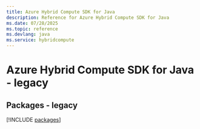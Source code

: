 ```yaml
---
title: Azure Hybrid Compute SDK for Java
description: Reference for Azure Hybrid Compute SDK for Java
ms.date: 07/28/2025
ms.topic: reference
ms.devlang: java
ms.service: hybridcompute
---
```

# Azure Hybrid Compute SDK for Java - legacy
## Packages - legacy
[!INCLUDE [packages](hybrid-compute-index.md)]